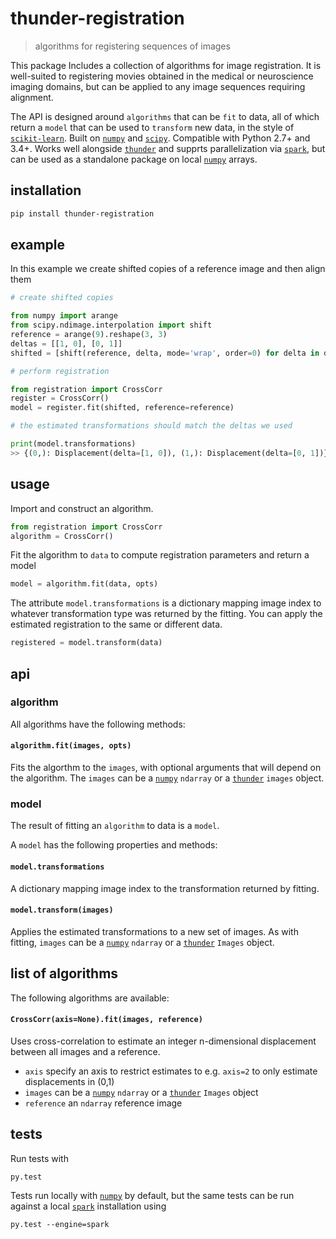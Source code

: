 # thunder-registration

> algorithms for registering sequences of images

This package Includes a collection of algorithms for image registration. It is well-suited to registering movies obtained in the medical or neuroscience imaging domains, but can be applied to any image sequences requiring alignment.

The API is designed around `algorithms` that can be `fit` to data, all of which return a `model` that can be used to `transform` new data, in the style of [`scikit-learn`](http://scikit-learn.org/stable/). Built on [`numpy`](https://github.com/numpy/numpy) and [`scipy`](https://github.com/scipy/scipy). Compatible with Python 2.7+ and 3.4+. Works well alongside [`thunder`](https://github.com/thunder-project/thunder) and supprts parallelization via [`spark`](https://github.com/apache/spark), but can be used as a standalone package on local [`numpy`](https://github.com/numpy/numpy) arrays.

## installation

```bash
pip install thunder-registration
```

## example

In this example we create shifted copies of a reference image and then align them

```python
# create shifted copies

from numpy import arange
from scipy.ndimage.interpolation import shift
reference = arange(9).reshape(3, 3)
deltas = [[1, 0], [0, 1]]
shifted = [shift(reference, delta, mode='wrap', order=0) for delta in deltas]

# perform registration

from registration import CrossCorr
register = CrossCorr()
model = register.fit(shifted, reference=reference)

# the estimated transformations should match the deltas we used

print(model.transformations)
>> {(0,): Displacement(delta=[1, 0]), (1,): Displacement(delta=[0, 1])}
```

## usage

Import and construct an algorithm.

```python
from registration import CrossCorr
algorithm = CrossCorr()
```

Fit the algorithm to `data` to compute registration parameters and return a model

```python
model = algorithm.fit(data, opts)
```

The attribute `model.transformations` is a dictionary mapping image index to whatever transformation type was returned by the fitting. You can apply the estimated registration to the same or different data.

```python
registered = model.transform(data)
```

## api

### algorithm

All algorithms have the following methods:

#### `algorithm.fit(images, opts)`

Fits the algorthm to the `images`, with optional arguments that will depend on the algorithm. The `images` can be a [`numpy`](https://github.com/numpy/numpy) `ndarray` or a [`thunder`](https://github.com/thunder-project/thunder) `images` object.

### model

The result of fitting an `algorithm` to data is a `model`.

A `model` has the following properties and methods:

#### `model.transformations`

A dictionary mapping image index to the transformation returned by fitting.

#### `model.transform(images)`

Applies the estimated transformations to a new set of images. As with fitting, `images` can be a [`numpy`](https://github.com/numpy/numpy) `ndarray` or a [`thunder`](https://github.com/thunder-project/thunder) `Images` object.

## list of algorithms

The following algorithms are available:

#### `CrossCorr(axis=None).fit(images, reference)`

Uses cross-correlation to estimate an integer n-dimensional displacement between all images and a reference.

- `axis` specify an axis to restrict estimates to e.g. `axis=2` to only estimate displacements in (0,1)
- `images` can be a [`numpy`](https://github.com/numpy/numpy) `ndarray` or a [`thunder`](https://github.com/thunder-project/thunder) `Images` object
- `reference` an `ndarray` reference image

## tests

Run tests with 

```
py.test
```

Tests run locally with [`numpy`](https://github.com/numpy/numpy) by default, but the same tests can be run against a local [`spark`](https://github.com/apache/spark) installation using

```
py.test --engine=spark
```
